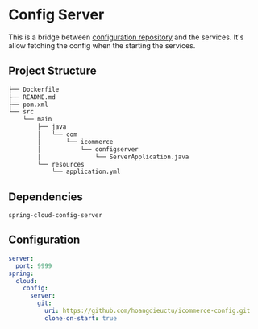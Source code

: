 # Config Server
This is a bridge between [configuration repository](https://github.com/hoangdieuctu/icommerce-config) and the services.
It's allow fetching the config when the starting the services.

## Project Structure
```bash
├── Dockerfile
├── README.md
├── pom.xml
└── src
    └── main
        ├── java
        │   └── com
        │       └── icommerce
        │           └── configserver
        │               └── ServerApplication.java
        └── resources
            └── application.yml
```

## Dependencies
```
spring-cloud-config-server
```

## Configuration
```yaml
server:
  port: 9999
spring:
  cloud:
    config:
      server:
        git:
          uri: https://github.com/hoangdieuctu/icommerce-config.git
          clone-on-start: true

```